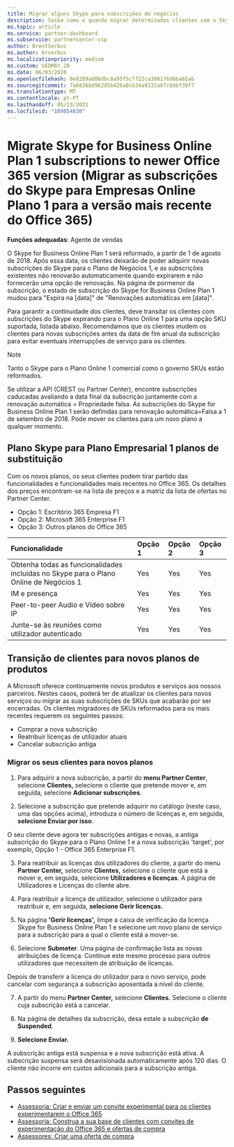```yaml
---
title: Migrar alguns Skype para subscrições de negócios
description: Saiba como e quando migrar determinados clientes com o Skype expirado para o Plano De Negócios 1 para as novas versões do Office 365.
ms.topic: article
ms.service: partner-dashboard
ms.subservice: partnercenter-csp
author: BrentSerbus
ms.author: brserbus
ms.localizationpriority: medium
ms.custom: SEOMAY.20
ms.date: 06/03/2020
ms.openlocfilehash: 0e8289ad06dbc8a95f5cff22ca386176d6ba65ab
ms.sourcegitcommit: 7a6836bd962d5b426a8cb34a9132a87cbbbf39f7
ms.translationtype: MT
ms.contentlocale: pt-PT
ms.lasthandoff: 05/13/2021
ms.locfileid: "109854830"
---
```

# <a name="migrate-skype-for-business-online-plan-1-subscriptions-to-newer-office-365-versions"></a>Migrate Skype for Business Online Plan 1 subscriptions to newer Office 365 version (Migrar as subscrições do Skype para Empresas Online Plano 1 para a versão mais recente do Office 365)

**Funções adequadas**: Agente de vendas

O Skype for Business Online Plan 1 será reformado, a partir de 1 de agosto de 2018. Após essa data, os clientes deixarão de poder adquirir novas subscrições do Skype para o Plano de Negócios 1, e as subscrições existentes não renovarão automaticamente quando expirarem e não fornecerão uma opção de renovação. Na página de pormenor da subscrição, o estado de subscrição do Skype for Business Online Plan 1 mudou para "Expira na [data]" de "Renovações automáticas em [data]".  

Para garantir a continuidade dos clientes, deve transitar os clientes com subscrições do Skype expirando para o Plano Online 1 para uma opção SKU suportada, listada abaixo. Recomendamos que os clientes mudem os clientes para novas subscrições antes da data de fim anual da subscrição para evitar eventuais interrupções de serviço para os clientes. 

>[!NOTE]
>Tanto o Skype para o Plano Online 1 comercial como o governo SKUs estão reformados.

Se utilizar a API (CREST ou Partner Center), encontre subscrições caducadas avaliando a data final da subscrição juntamente com a renovação automática = Propriedade falsa. As subscrições do Skype for Business Online Plan 1 serão definidas para renovação automática=Falsa a 1 de setembro de 2018. Pode mover os clientes para um novo plano a qualquer momento. 

## <a name="skype-for-business-online-plan-1-replacement-plans"></a>Plano Skype para Plano Empresarial 1 planos de substituição

Com os novos planos, os seus clientes podem tirar partido das funcionalidades e funcionalidades mais recentes no Office 365. Os detalhes dos preços encontram-se na lista de preços e a matriz da lista de ofertas no Partner Center. 

- Opção 1: Escritório 365 Empresa F1
- Opção 2: Microsoft 365 Enterprise F1
- Opção 3: Outros planos do Office 365

|**Funcionalidade**    |**Opção 1**   |**Opção 2**   |**Opção 3**   |
|:-----------------|:-----------------|:-------------|:------------|
|Obtenha todas as funcionalidades incluídas no Skype para o Plano Online de Negócios 1|Yes   |Yes   |Yes   |
|IM e presença |Yes   |Yes   |Yes   |
|Peer-to-peer Audio e Vídeo sobre IP|Yes   |Yes   |Yes   
|Junte-se às reuniões como utilizador autenticado| Yes   |Yes   |Yes   |

## <a name="transition-customers-to-new-product-plans"></a>Transição de clientes para novos planos de produtos

A Microsoft oferece continuamente novos produtos e serviços aos nossos parceiros. Nestes casos, poderá ter de atualizar os clientes para novos serviços ou migrar as suas subscrições de SKUs que acabarão por ser encerradas. Os clientes migradores de SKUs reformados para os mais recentes requerem os seguintes passos:

- Comprar a nova subscrição
- Reatribuir licenças de utilizador atuais
- Cancelar subscrição antiga

### <a name="migrate-your-customers-to-new-plans"></a>Migrar os seus clientes para novos planos

1. Para adquirir a nova subscrição, a partir do **menu Partner Center**, selecione **Clientes,** selecione o cliente que pretende mover e, em seguida, selecione **Adicionar subscrições**.

2. Selecione a subscrição que pretende adquirir no catálogo (neste caso, uma das opções acima), introduza o número de licenças e, em seguida, **selecione Enviar por isso**. 

O seu cliente deve agora ter subscrições antigas e novas, a antiga subscrição do Skype para o Plano Online 1 e a nova subscrição 'target', por exemplo, Opção 1 - Office 365 Enterprise F1.

3. Para reatribuir as licenças dos utilizadores do cliente, a partir do menu **Partner Center,** selecione **Clientes,** selecione o cliente que está a mover e, em seguida, selecione **Utilizadores e licenças**. A página de Utilizadores e Licenças do cliente abre.

4. Para reatribuir a licença de utilizador, selecione o utilizador para reatribuir e, em seguida, **selecione Gerir licenças.**

5. Na página **'Gerir licenças',** limpe a caixa de verificação da licença Skype for Business Online Plan 1 e selecione um novo plano de serviço para a subscrição para a qual o cliente está a mover-se.

6. Selecione **Submeter**. Uma página de confirmação lista as novas atribuições de licença. Continue este mesmo processo para outros utilizadores que necessitem de atribuição de licenças.

Depois de transferir a licença do utilizador para o novo serviço, pode cancelar com segurança a subscrição aposentada a nível do cliente.

7. A partir do menu **Partner Center,** selecione **Clientes.** Selecione o cliente cuja subscrição está a cancelar.

8. Na página de detalhes da subscrição, desa estale a subscrição **de Suspended**.

9. **Selecione Enviar.**

A subscrição antiga está suspensa e a nova subscrição está ativa. A subscrição suspensa será desavisionada automaticamente após 120 dias. O cliente não incorre em custos adicionais para a subscrição antiga.

## <a name="next-steps"></a>Passos seguintes

- [Assessoria: Criar e enviar um convite experimental para os clientes experimentarem o Office 365](advisors-create-a-trial-invitation.md)
- [Assessoria: Construa a sua base de clientes com convites de experimentação do Office 365 e ofertas de compra](advisors-build-your-business.md)
- [Assessores: Criar uma oferta de compra](advisor-create-a-purchase-offer.md)
